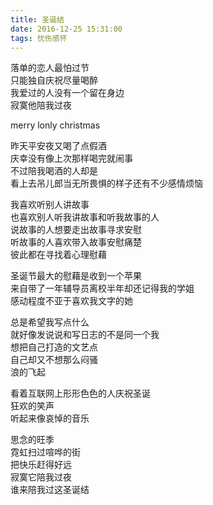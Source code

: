 ```yaml
---
title: 圣诞结
date: 2016-12-25 15:31:00
tags: 忧伤感怀
---
```

落单的恋人最怕过节  
只能独自庆祝尽量喝醉  
我爱过的人没有一个留在身边  
寂寞他陪我过夜  

merry lonly christmas  

昨天平安夜又喝了点假酒  
庆幸没有像上次那样喝完就闹事  
不过陪我喝酒的人却是  
看上去吊儿郎当无所畏惧的样子还有不少感情烦恼  


我喜欢听别人讲故事  
也喜欢别人听我讲故事和听我故事的人  
说故事的人想要走出故事寻求安慰  
听故事的人喜欢带入故事安慰痛楚  
彼此都在寻找着心理慰藉  

圣诞节最大的慰藉是收到一个苹果  
来自带了一年辅导员离校半年却还记得我的学姐  
感动程度不亚于喜欢我文字的她  

总是希望我写点什么  
就好像发说说和写日志的不是同一个我  
想把自己打造的文艺点  
自己却又不想那么闷骚  
浪的飞起  

看着互联网上形形色色的人庆祝圣诞  
狂欢的笑声  
听起来像哀悼的音乐  

思念的旺季  
霓虹扫过喧哗的街  
把快乐赶得好远  
寂寞它陪我过夜  
谁来陪我过这圣诞结   
